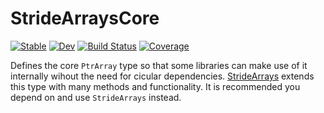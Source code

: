 # StrideArraysCore

[![Stable](https://img.shields.io/badge/docs-stable-blue.svg)](https://"chriselrod".github.io/StrideArraysCore.jl/stable)
[![Dev](https://img.shields.io/badge/docs-dev-blue.svg)](https://"chriselrod".github.io/StrideArraysCore.jl/dev)
[![Build Status](https://github.com/chriselrod/StrideArraysCore.jl/workflows/CI/badge.svg)](https://github.com/"chriselrod"/StrideArraysCore.jl/actions)
[![Coverage](https://codecov.io/gh/chriselrod/StrideArraysCore.jl/branch/master/graph/badge.svg)](https://codecov.io/gh/"chriselrod"/StrideArraysCore.jl)


Defines the core `PtrArray` type so that some libraries can make use of it internally wihout the need for cicular dependencies. [StrideArrays](https://github.com/chriselrod/StrideArrays.jl) extends this type with many methods and functionality. It is recommended you depend on and use `StrideArrays` instead.

